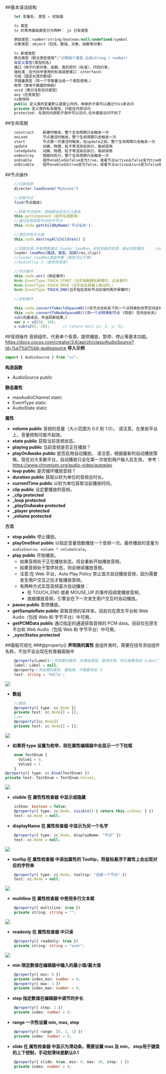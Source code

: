 ##基本语法结构
``` ts
    let 变量名: 类型 = 初始值
    
    ts 类型
    ts 的常用基础类型分为两种： js 已有类型
    
    原始类型：number/string/boolean/null/undefined/symbol
    对象类型：object（包括，数组、对象、函数等对象）
    
    ts 新增类型
    联合类型（联合类型使用“|"分隔每个类型,比如string | number）
    自定义类型(类型别名)
    接口（用于约束对象、函数、类的契约（标准），代码约束，
    强标准：在代码中使用的标准就是接口：interface）
    元组（固定长度的数组）
    字面量类型（将一个字面量当成一个类型使用。）
    枚举（常用于数据的映射）
    void（表示没有任何类型）
    any（任意类型）
    ts修饰符
    public 定义类的变量默认就是公共的，继承的子类可以通过this来访问
    private 定义类的私有属性，只能在内部访问
    protected: 在类的内部和子类中可以访问,在外面就访问不到了
```
##生命周期 
``` ts
    construct    新建时触发，整个生命周期只会触发一次
    onLoad       节点激活时触发，整个生命周期只会触发一次
    start        节点第一次激活时触发，在update之前，整个生命周期只会触发一次
    update       动画、物理、粒子等渲染前执行，每帧调用
    lateUpdate   动画、物理、粒子等渲染后执行，每帧调用
    onDestroy    销毁时执行，整个生命周期只会触发一次
    onEnable     组件enabled从false变为true，或者节点active从false变为true触发
    onDisable    组件enabled从true变为false，或者节点active从ture变为false触发
```
##节点操作
``` ts 
    //切换场景
    director.loadScene("MyScene")
    
    //获取节点
    find(节点路径)
    
    //获取节点组件，获取脚本前先引入脚本
    this.getComponent（组件名或脚本）
    //通过名称获取节点的子节点
    this.node.getChildByName('节点名称');
    
    //清空所有子元素
    this.node.destroyAllChildren()（）
    
    //加载资源,所有需要通过 loader.loadRes 动态加载的资源，都必须放置在     resources 文件夹或它的子文件夹下。
    loader.loadRes(路径，类型，回调(res,clip))
    //loader.loadRes类型参数（类型可以不填）
    //AudioClip（）（音频资源类）
    
    //节点事件
    this.node.on()（绑定事件）
    Node.EventType.TOUCH_START（当手指触摸到屏幕时，点击事件）
    Node.EventType.TOUCH_MOVE（当手指在屏幕上移动时。）
    Node.EventType.TOUCH_END(当手指在目标节点区域内离开屏幕时)
    
    //坐标操作
    
    this.node.convertToWorldSpaceAR()(将节点坐标系下的一个点转换到世界空间坐标)
    this.node.convertToNodeSpaceAR()(将一个点转换到节点 (局部) 空间坐标系)
    sub(向量减法，并返回新结果。)
    var v = v2(10, 10);
    v.sub(v2(5, 5));      // return Vec2 {x: 5, y: 5};
```
##音频操作
音频组件，代表单个音源，提供播放、暂停、停止等基本功能。
https://docs.cocos.com/creator/3.6/api/zh/class/AudioSource?id=%e7%b1%bb-audiosource
**导入示例**
``` ts
import { AudioSource } from "cc";
```
**构造函数**
- AudioSource public

**静态属性**
- maxAudioChannel static
- EventType static
- AudioState static

**属性**
- **volume public** 音频的音量（大小范围为 0.0 到 1.0）。
请注意，在某些平台上，音量控制可能不起效。
- **state public** 获取当前音频状态。
- **playing public** 当前音频是否正在播放？
- **playOnAwake public**
是否启用自动播放。
请注意，根据最新的自动播放策略，现在对大多数平台，自动播放只会在第一次收到用户输入后生效。
参考：https://www.chromium.org/audio-video/autoplay
- **loop public** 是否循环播放音频？
- **duration public** 获取以秒为单位的音频总时长。
- **currentTime public** 以秒为单位获取当前播放时间。
- **clip public** 设定要播放的音频。
- **_clip protected**
- **_loop protected**
- **_playOnAwake protected**
- **_player protected**
- **_volume protected**

**方法**
- **stop public** 停止播放。
- **playOneShot public** 以指定音量倍数播放一个音频一次。最终播放的音量为 `audioSource。volume * volumeScale`。
- **play public** 开始播放。
  - 如果音频处于正在播放状态，将会重新开始播放音频。
  - 如果音频处于暂停状态，则会继续播放音频。
  - 注意:在 Web 平台，Auto Play Policy 禁止首次自动播放音频，因为需要发生用户交互之后才能播放音频。
  - 有两种方式实现音频首次自动播放：
    - 在 TOUCH_END 或者 MOUSE_UP 的事件回调里播放音频。
    - 直接播放音频，引擎会在下一次发生用户交互时自动播放。
- **pause public** 暂停播放。
- **getSampleRate public** 获取音频的采样率。目前仅在原生平台和 Web Audio（包括 Web 和 字节平台）中可用。
- **getPCMData public** 通过指定的通道获取音频的 PCM data。目前仅在原生平台和 Web Audio（包括 Web 和 字节平台）中可用。
-  **_syncStates protected**

##面板可视化
###@property()
**声明类的属性**
是组件类时，需要在括号添加组件名称，不加不会出现在检查器面板中
``` ts
    @property(Label)//添加类的属性，非基础类型，是组件类，所以需要添加（Label）
    label: Label = null;
    @property//添加类的属性，基础类，不需要添加（）
    text: string = 'hello';
```
![](2023-01-13-17-20-27.png)
- **数组**
```ts
    //数组
    @property({ type: cc.Node })
    private test: cc.Node[] = [];
    //or
    @property([cc.Node])
    private test: cc.Node[] = [];
```
![](2023-01-17-15-19-39.png)
- **如果将 type 设置为枚举，则在属性编辑器中会显示一个下拉框**
``` ts
    enum TestEnum {
      Value1 = 0,
      Value2 = 1
    }
@property({ type: cc.Enum(TestEnum) })
private test: TestEnum = TestEnum.Value1;
```
![](2023-01-17-15-20-39.png)

- **visible 在 属性性检查器 中显示或隐藏**
``` ts
    isShow: boolean = false;
    @property({ type: cc.Node, visible() { return this.isShow; } })
    test: cc.Node = null;
```
- **displayName 在 属性检查器 中显示为另一个名字**

``` ts
    @property({ type: cc.Node, displayName: "节点" })
    test: cc.Node = null;
```
![](2023-01-17-15-24-15.png)
- **tooltip 在 属性检查器 中添加属性的 Tooltip，将鼠标悬浮于属性上会出现对应的字符串**
``` ts
    @property({ type: cc.Node, tooltip: "这是一个节点" })
    test: cc.Node = null;
```
![](2023-01-17-15-26-22.png)
- **multiline 在 属性检查器 中使用多行文本框**
``` ts
    @property({ multiline: true })
    private string: string = "";
```
![](2023-01-17-15-31-33.png)
- **readonly 在 属性检查器 中只读**

``` ts
    @property({ readonly: true })
    private string: string = "over";
```
![](image.png.png)

- **min 限定数值在编辑器中输入的最小值/最大值**

``` ts
    @property({ min: 0 })
    private index_min: number = 0;
    @property({ max: 1 })
    private index_max: number = 0;
```
- **step 指定数值在编辑器中调节的步长**
``` ts
    @property({ step: 1 })
    private index: number = 0;
```
- **range 一次性设置 min, max, step**
``` ts
    @property({ range: [0, 1, 1] })
    private index: number = 0;
```
- **slide 在 属性检查器 中显示为滑动条，需要设置 max 及 min， step用于键盘的上下控制，手动划滑块是默认0.1**
``` ts
    @property({ slide: true, min: 0, max: 10, step: 1 })
    private index: number = 0;
```